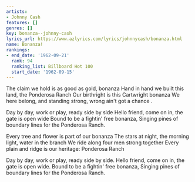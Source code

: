 ```yaml
---
artists:
- Johnny Cash
features: []
genres: []
key: bonanza--johnny-cash
lyrics_url: https://www.azlyrics.com/lyrics/johnnycash/bonanza.html
name: Bonanza!
rankings:
- end_date: '1962-09-21'
  rank: 94
  ranking_list: Billboard Hot 100
  start_date: '1962-09-15'
---
```


The claim we hold is as good as gold, bonanza 
Hand in hand we built this land, the Ponderosa Ranch 
Our birthright is this Cartwright bonanza 
We here belong, and standing strong, wrong ain't got a chance .

Day by day, work or play, ready side by side 
Hello friend, come on in, the gate is open wide 
Bound to be a fightin' free bonanza, 
Singing pines of boundary lines for the Ponderosa Ranch.

Every tree and flower is part of our bonanza 
The stars at night, the morning light, water in the branch 
We ride along four men strong together 
Every plain and ridge is our heritage: Ponderosa Ranch 

Day by day, work or play, ready side by side. 
Hello friend, come on in, the gate is open wide. 
Bound to be a fightin' free bonanza, 
Singing pines of boundary lines for the Ponderosa Ranch.



